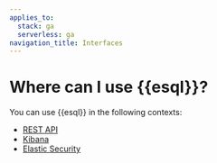 ```yaml
---
applies_to:
  stack: ga
  serverless: ga
navigation_title: Interfaces
---
```


# Where can I use {{esql}}?

You can use {{esql}} in the following contexts:

* [REST API](esql-rest.md)
* [Kibana](esql-kibana.md)
* [Elastic Security](esql-elastic-security.md)
